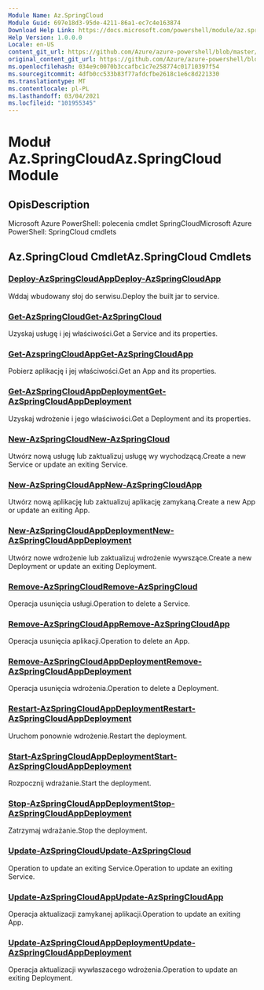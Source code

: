 ```yaml
---
Module Name: Az.SpringCloud
Module Guid: 697e18d3-95de-4211-86a1-ec7c4e163874
Download Help Link: https://docs.microsoft.com/powershell/module/az.springcloud
Help Version: 1.0.0.0
Locale: en-US
content_git_url: https://github.com/Azure/azure-powershell/blob/master/src/SpringCloud/help/Az.SpringCloud.md
original_content_git_url: https://github.com/Azure/azure-powershell/blob/master/src/SpringCloud/help/Az.SpringCloud.md
ms.openlocfilehash: 034e9c0070b3ccafbc1c7e258774c01710397f54
ms.sourcegitcommit: 4dfb0cc533b83f77afdcfbe2618c1e6c8d221330
ms.translationtype: MT
ms.contentlocale: pl-PL
ms.lasthandoff: 03/04/2021
ms.locfileid: "101955345"
---
```

# <span data-ttu-id="547a1-101">Moduł Az.SpringCloud</span><span class="sxs-lookup"><span data-stu-id="547a1-101">Az.SpringCloud Module</span></span>
## <span data-ttu-id="547a1-102">Opis</span><span class="sxs-lookup"><span data-stu-id="547a1-102">Description</span></span>
<span data-ttu-id="547a1-103">Microsoft Azure PowerShell: polecenia cmdlet SpringCloud</span><span class="sxs-lookup"><span data-stu-id="547a1-103">Microsoft Azure PowerShell: SpringCloud cmdlets</span></span>

## <span data-ttu-id="547a1-104">Az.SpringCloud Cmdlet</span><span class="sxs-lookup"><span data-stu-id="547a1-104">Az.SpringCloud Cmdlets</span></span>
### [<span data-ttu-id="547a1-105">Deploy-AzSpringCloudApp</span><span class="sxs-lookup"><span data-stu-id="547a1-105">Deploy-AzSpringCloudApp</span></span>](Deploy-AzSpringCloudApp.md)
<span data-ttu-id="547a1-106">Wddaj wbudowany słoj do serwisu.</span><span class="sxs-lookup"><span data-stu-id="547a1-106">Deploy the built jar to service.</span></span>

### [<span data-ttu-id="547a1-107">Get-AzSpringCloud</span><span class="sxs-lookup"><span data-stu-id="547a1-107">Get-AzSpringCloud</span></span>](Get-AzSpringCloud.md)
<span data-ttu-id="547a1-108">Uzyskaj usługę i jej właściwości.</span><span class="sxs-lookup"><span data-stu-id="547a1-108">Get a Service and its properties.</span></span>

### [<span data-ttu-id="547a1-109">Get-AzspringCloudApp</span><span class="sxs-lookup"><span data-stu-id="547a1-109">Get-AzSpringCloudApp</span></span>](Get-AzSpringCloudApp.md)
<span data-ttu-id="547a1-110">Pobierz aplikację i jej właściwości.</span><span class="sxs-lookup"><span data-stu-id="547a1-110">Get an App and its properties.</span></span>

### [<span data-ttu-id="547a1-111">Get-AzSpringCloudAppDeployment</span><span class="sxs-lookup"><span data-stu-id="547a1-111">Get-AzSpringCloudAppDeployment</span></span>](Get-AzSpringCloudAppDeployment.md)
<span data-ttu-id="547a1-112">Uzyskaj wdrożenie i jego właściwości.</span><span class="sxs-lookup"><span data-stu-id="547a1-112">Get a Deployment and its properties.</span></span>

### [<span data-ttu-id="547a1-113">New-AzSpringCloud</span><span class="sxs-lookup"><span data-stu-id="547a1-113">New-AzSpringCloud</span></span>](New-AzSpringCloud.md)
<span data-ttu-id="547a1-114">Utwórz nową usługę lub zaktualizuj usługę wy wychodzącą.</span><span class="sxs-lookup"><span data-stu-id="547a1-114">Create a new Service or update an exiting Service.</span></span>

### [<span data-ttu-id="547a1-115">New-AzSpringCloudApp</span><span class="sxs-lookup"><span data-stu-id="547a1-115">New-AzSpringCloudApp</span></span>](New-AzSpringCloudApp.md)
<span data-ttu-id="547a1-116">Utwórz nową aplikację lub zaktualizuj aplikację zamykaną.</span><span class="sxs-lookup"><span data-stu-id="547a1-116">Create a new App or update an exiting App.</span></span>

### [<span data-ttu-id="547a1-117">New-AzSpringCloudAppDeployment</span><span class="sxs-lookup"><span data-stu-id="547a1-117">New-AzSpringCloudAppDeployment</span></span>](New-AzSpringCloudAppDeployment.md)
<span data-ttu-id="547a1-118">Utwórz nowe wdrożenie lub zaktualizuj wdrożenie wywszące.</span><span class="sxs-lookup"><span data-stu-id="547a1-118">Create a new Deployment or update an exiting Deployment.</span></span>

### [<span data-ttu-id="547a1-119">Remove-AzSpringCloud</span><span class="sxs-lookup"><span data-stu-id="547a1-119">Remove-AzSpringCloud</span></span>](Remove-AzSpringCloud.md)
<span data-ttu-id="547a1-120">Operacja usunięcia usługi.</span><span class="sxs-lookup"><span data-stu-id="547a1-120">Operation to delete a Service.</span></span>

### [<span data-ttu-id="547a1-121">Remove-AzSpringCloudApp</span><span class="sxs-lookup"><span data-stu-id="547a1-121">Remove-AzSpringCloudApp</span></span>](Remove-AzSpringCloudApp.md)
<span data-ttu-id="547a1-122">Operacja usunięcia aplikacji.</span><span class="sxs-lookup"><span data-stu-id="547a1-122">Operation to delete an App.</span></span>

### [<span data-ttu-id="547a1-123">Remove-AzSpringCloudAppDeployment</span><span class="sxs-lookup"><span data-stu-id="547a1-123">Remove-AzSpringCloudAppDeployment</span></span>](Remove-AzSpringCloudAppDeployment.md)
<span data-ttu-id="547a1-124">Operacja usunięcia wdrożenia.</span><span class="sxs-lookup"><span data-stu-id="547a1-124">Operation to delete a Deployment.</span></span>

### [<span data-ttu-id="547a1-125">Restart-AzSpringCloudAppDeployment</span><span class="sxs-lookup"><span data-stu-id="547a1-125">Restart-AzSpringCloudAppDeployment</span></span>](Restart-AzSpringCloudAppDeployment.md)
<span data-ttu-id="547a1-126">Uruchom ponownie wdrożenie.</span><span class="sxs-lookup"><span data-stu-id="547a1-126">Restart the deployment.</span></span>

### [<span data-ttu-id="547a1-127">Start-AzSpringCloudAppDeployment</span><span class="sxs-lookup"><span data-stu-id="547a1-127">Start-AzSpringCloudAppDeployment</span></span>](Start-AzSpringCloudAppDeployment.md)
<span data-ttu-id="547a1-128">Rozpocznij wdrażanie.</span><span class="sxs-lookup"><span data-stu-id="547a1-128">Start the deployment.</span></span>

### [<span data-ttu-id="547a1-129">Stop-AzSpringCloudAppDeployment</span><span class="sxs-lookup"><span data-stu-id="547a1-129">Stop-AzSpringCloudAppDeployment</span></span>](Stop-AzSpringCloudAppDeployment.md)
<span data-ttu-id="547a1-130">Zatrzymaj wdrażanie.</span><span class="sxs-lookup"><span data-stu-id="547a1-130">Stop the deployment.</span></span>

### [<span data-ttu-id="547a1-131">Update-AzSpringCloud</span><span class="sxs-lookup"><span data-stu-id="547a1-131">Update-AzSpringCloud</span></span>](Update-AzSpringCloud.md)
<span data-ttu-id="547a1-132">Operation to update an exiting Service.</span><span class="sxs-lookup"><span data-stu-id="547a1-132">Operation to update an exiting Service.</span></span>

### [<span data-ttu-id="547a1-133">Update-AzSpringCloudApp</span><span class="sxs-lookup"><span data-stu-id="547a1-133">Update-AzSpringCloudApp</span></span>](Update-AzSpringCloudApp.md)
<span data-ttu-id="547a1-134">Operacja aktualizacji zamykanej aplikacji.</span><span class="sxs-lookup"><span data-stu-id="547a1-134">Operation to update an exiting App.</span></span>

### [<span data-ttu-id="547a1-135">Update-AzSpringCloudAppDeployment</span><span class="sxs-lookup"><span data-stu-id="547a1-135">Update-AzSpringCloudAppDeployment</span></span>](Update-AzSpringCloudAppDeployment.md)
<span data-ttu-id="547a1-136">Operacja aktualizacji wywłaszacego wdrożenia.</span><span class="sxs-lookup"><span data-stu-id="547a1-136">Operation to update an exiting Deployment.</span></span>

